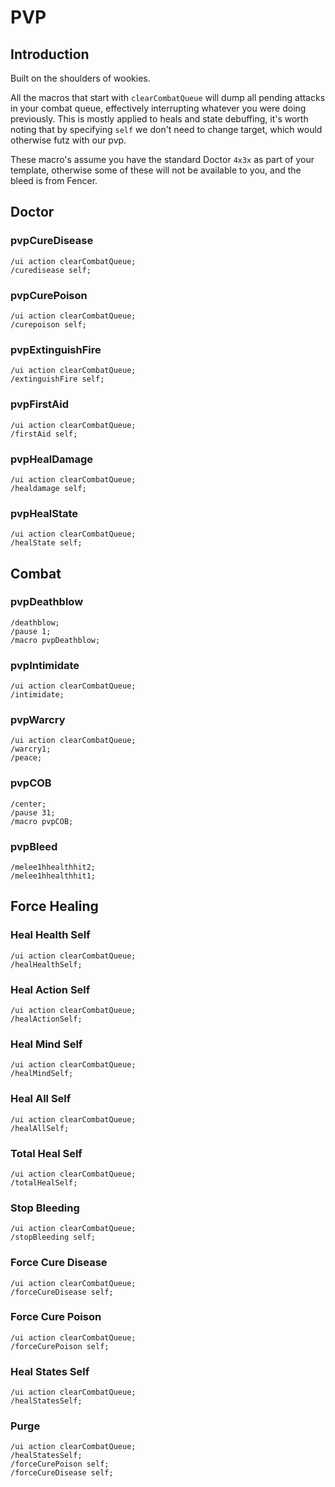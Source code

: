 # PVP 

## Introduction
Built on the shoulders of wookies. 

All the macros that start with `clearCombatQueue` will dump all pending attacks in your combat queue, effectively interrupting whatever you were doing previously. This is mostly applied to heals and state debuffing, it's worth noting that by specifying `self` we don't need to change target, which would otherwise futz with our pvp. 

These macro's assume you have the standard Doctor `4x3x` as part of your template, otherwise some of these will not be available to you, and the bleed is from Fencer. 

## Doctor

### pvpCureDisease
```
/ui action clearCombatQueue;
/curedisease self;
```

### pvpCurePoison 
```
/ui action clearCombatQueue;
/curepoison self;
```

### pvpExtinguishFire
```
/ui action clearCombatQueue;
/extinguishFire self;
```

### pvpFirstAid
```
/ui action clearCombatQueue;
/firstAid self;
```

### pvpHealDamage
```
/ui action clearCombatQueue;
/healdamage self;
```

### pvpHealState
```
/ui action clearCombatQueue;
/healState self;
```

## Combat

### pvpDeathblow
```
/deathblow;
/pause 1;
/macro pvpDeathblow;
```

### pvpIntimidate
```
/ui action clearCombatQueue;
/intimidate;
```

### pvpWarcry
```
/ui action clearCombatQueue;
/warcry1;
/peace;
```

### pvpCOB
```
/center;
/pause 31;
/macro pvpCOB;
```

### pvpBleed
```
/melee1hhealthhit2;
/melee1hhealthhit1;
```

## Force Healing

### Heal Health Self

```
/ui action clearCombatQueue;
/healHealthSelf;
```

### Heal Action Self

```
/ui action clearCombatQueue;
/healActionSelf;
```

### Heal Mind Self

```
/ui action clearCombatQueue;
/healMindSelf;
```

### Heal All Self

```
/ui action clearCombatQueue;
/healAllSelf;
```

### Total Heal Self

```
/ui action clearCombatQueue;
/totalHealSelf;
```

### Stop Bleeding

```
/ui action clearCombatQueue;
/stopBleeding self;
```

### Force Cure Disease

```
/ui action clearCombatQueue;
/forceCureDisease self;
```

### Force Cure Poison

```
/ui action clearCombatQueue;
/forceCurePoison self;
```

### Heal States Self

```
/ui action clearCombatQueue;
/healStatesSelf;
```

### Purge

```
/ui action clearCombatQueue;
/healStatesSelf;
/forceCurePoison self;
/forceCureDisease self;
```
